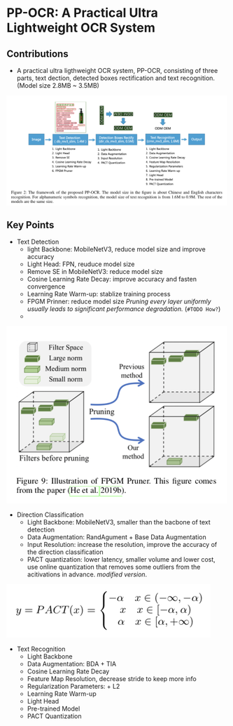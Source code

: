 # PP-OCR: A Practical Ultra Lightweight OCR System

## Contributions 
- A practical ultra ligthweight OCR system, PP-OCR, consisting of three parts, text dection, detected boxes rectification and text recognition. (Model size 2.8MB ~ 3.5MB)

![](./img/flow.png)

## Key Points

- Text Detection 
  - light Backbone: MobileNetV3, reduce model size and improve accuracy
  - Light Head: FPN,  reuduce model size
  - Remove SE in MobileNetV3: reduce model size
  - Cosine Learning Rate Decay: improve accuracy and fasten convergence 
  - Learning Rate Warm-up: stablize training process 
  - FPGM Prinner: reduce model size *Pruning every layer uniformly usually leads to significant performance degradation.* (`#TODO How?`)
  - 
![](./img/pruning.png)

- Direction Classification
  - Light Backbone: MobileNetV3, smaller than the bacbone of text detection
  - Data Augmentation: RandAgument + Base Data Augmentation 
  - Input Resolution: increase the resolution, improve the accuracy of the direction classification
  - PACT quantization: lower latency, smaller volume and lower cost, use online quantization that removes some outliers from the acitivations in advance. *modified version*.

![](./img/modified_pact.png)


- Text Recognition 
  - Light Backbone 
  - Data Augmentation: BDA + TIA
  - Cosine Learning Rate Decay
  - Feature Map Resolution, decrease stride to keep more info
  - Regularization Parameters: + L2
  - Learning Rate Warm-up 
  - Light Head
  - Pre-trained Model 
  - PACT Quantization



